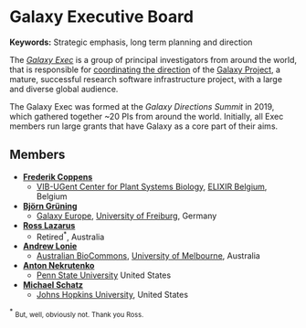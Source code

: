# Galaxy Executive Board

**Keywords:** Strategic emphasis, long term planning and direction

The *[Galaxy Exec](/community/exec/)* is a group of principal investigators from around the world, that is responsible for [coordinating the direction](/community/governance/) of the [Galaxy Project](/), a mature, successful research software infrastructure project, with a large and diverse global audience. 

The Galaxy Exec was formed at the _Galaxy Directions Summit_ in 2019, which gathered together ~20 PIs from around the world. Initially, all Exec members run large grants that have Galaxy as a core part of their aims.

## Members

* **[Frederik Coppens](https://www.elixir-belgium.org/organisation/steeringgroup/frederik-coppens)**
  * [VIB-UGent Center for Plant Systems Biology](https://vib.be/vib-ugent-center-plant-systems-biology), [ELIXIR Belgium](https://www.elixir-belgium.org/), Belgium 
* **[Björn Grüning](https://github.com/bgruening)**
  * [Galaxy Europe](https://galaxyproject.eu/), [University of Freiburg](https://uni-freiburg.de/en/), Germany
* **[Ross Lazarus](https://github.com/fubar2)**
  * Retired<sup>*</sup>, Australia
* **[Andrew Lonie](https://www.melbournebioinformatics.org.au/people/andrew-lonie/)**
  * [Australian BioCommons](https://www.biocommons.org.au/), [University of Melbourne](https://unimelb.edu.au/), Australia
* **[Anton Nekrutenko](https://www.huck.psu.edu/people/anton-nekrutenko)**
  * [Penn State University](https://psu.edu/) United States
* **[Michael Schatz](https://schatz-lab.org/)**
  * [Johns Hopkins University](https://jhu.edu/), United States

<sup>*</sup> <small>But, well, obviously not.  Thank you Ross.</small>
